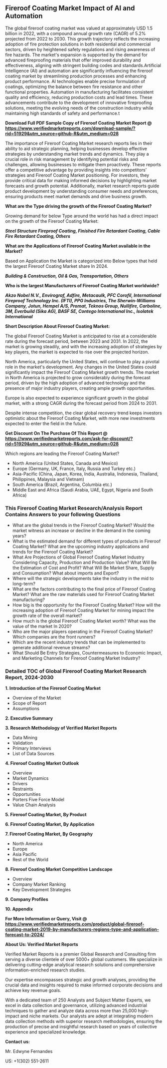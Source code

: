 <h2>Fireroof Coating Market Impact of AI and Automation</h2>The global fireroof coating market was valued at approximately USD 1.5 billion in 2022, with a compound annual growth rate (CAGR) of 5.2% projected from 2022 to 2030. This growth trajectory reflects the increasing adoption of fire protection solutions in both residential and commercial sectors, driven by heightened safety regulations and rising awareness of fire hazards. The market's expansion is supported by the demand for advanced fireproofing materials that offer improved durability and effectiveness, aligning with stringent building codes and standards.Artificial Intelligence (AI) and automation are significantly influencing the fireroof coating market by streamlining production processes and enhancing product performance. AI technologies enable precise formulation of coatings, optimizing the balance between fire resistance and other functional properties. Automation in manufacturing facilitates consistent quality and efficiency, reducing production costs and lead times. These advancements contribute to the development of innovative fireproofing solutions, meeting the evolving needs of the construction industry while maintaining high standards of safety and performance.t</p><p id="" class=""><strong>Download Full PDF Sample Copy of Fireroof Coating Market Report @ <a href="https://www.verifiedmarketreports.com/download-sample/?rid=51929&utm_source=github-R&utm_medium=028" target="_blank">https://www.verifiedmarketreports.com/download-sample/?rid=51929&utm_source=github-R&utm_medium=028</a></strong></p><p>The importance of&nbsp;Fireroof Coating Market research reports lies in their ability to aid strategic planning, helping businesses develop effective strategies by understanding market trends and dynamics. They play a crucial role in risk management by identifying potential risks and challenges, allowing businesses to mitigate them proactively. These reports offer a competitive advantage by providing insights into competitors' strategies and Fireroof Coating Market positioning. For investors, they provide critical data for making informed decisions by highlighting market forecasts and growth potential. Additionally, market research reports guide product development by understanding consumer needs and preferences, ensuring products meet market demands and drive business growth.</p><p><strong>What are the&nbsp;Type driving the growth of the Fireroof Coating Market?</strong></p><p id="" class="">Growing demand for below Type around the world has had a direct impact on the growth of the Fireroof Coating Market:</p><em><strong>Steel Structure Fireproof Coating, Finished Fire Retardant Coating, Cable Fire Retardant Coating, Others</strong></em></p><strong>What are the&nbsp;Applications&nbsp;of Fireroof Coating Market available in the Market?</strong></p><p id="" class="">Based on Application the Market is categorized into Below types that held the largest Fireroof Coating Market share In 2024.</p><em><strong>Building & Construction, Oil & Gas, Transportation, Others</strong></em></p><strong>Who is the largest Manufacturers of Fireroof Coating Market worldwide?</strong></p><p><em><strong>Akzo Nobel N.V., Envirograf, Adfire, Metacaulk, PFC Corofil, International Fireproof Technology Inc. (IFTI), PPG Industries, The Sherwin-Williams Company, Jotun, Hempel A/S, Promat, Teknos Group, Nullifire, Carboline, 3M, Everbuild (Sika AG), BASF SE, Contego International Inc., Isolatek International</strong></em></p><p id="" class=""><strong>Short Description About Fireroof Coating Market:</strong></p><p>The global Fireroof Coating Market is anticipated to rise at a considerable rate during the forecast period, between 2023 and 2031. In 2022, the market is growing steadily, and with the increasing adoption of strategies by key players, the market is expected to rise over the projected horizon.</p><p>North America, particularly the United States, will continue to play a pivotal role in the market's development. Any changes in the United States could significantly impact the Fireroof Coating Market growth trends. The market in North America is projected to grow considerably during the forecast period, driven by the high adoption of advanced technology and the presence of major industry players, creating ample growth opportunities.</p><p>Europe is also expected to experience significant growth in the global market, with a strong CAGR during the forecast period from 2024 to 2031.</p><p>Despite intense competition, the clear global recovery trend keeps investors optimistic about the Fireroof Coating Market, with more new investments expected to enter the field in the future.</p><p id="" class=""><strong>Get Discount On The Purchase Of This Report @ <a href="https://www.verifiedmarketreports.com/ask-for-discount/?rid=51929&utm_source=github-R&utm_medium=028" target="_blank">https://www.verifiedmarketreports.com/ask-for-discount/?rid=51929&utm_source=github-R&utm_medium=028</a></strong></p>Which regions are leading the Fireroof Coating Market?</p><ul><li>North America (United States, Canada and Mexico)</li><li>Europe (Germany, UK, France, Italy, Russia and Turkey etc.)</li><li>Asia-Pacific (China, Japan, Korea, India, Australia, Indonesia, Thailand, Philippines, Malaysia and Vietnam)</li><li>South America (Brazil, Argentina, Columbia etc.)</li><li>Middle East and Africa (Saudi Arabia, UAE, Egypt, Nigeria and South Africa)</li></ul><h3 id="" class="">This Fireroof Coating Market Research/Analysis Report Contains Answers to your following Questions</h3><ul><li>What are the global trends in the Fireroof Coating Market? Would the market witness an increase or decline in the demand in the coming years?</li><li>What is the estimated demand for different types of products in Fireroof Coating Market? What are the upcoming industry applications and trends for the Fireroof Coating Market?</li><li>What Are Projections of Global Fireroof Coating Market Industry Considering Capacity, Production and Production Value? What Will Be the Estimation of Cost and Profit? What Will Be Market Share, Supply and Consumption? What about imports and Export?</li><li>Where will the strategic developments take the industry in the mid to long-term?</li><li>What are the factors contributing to the final price of Fireroof Coating Market? What are the raw materials used for Fireroof Coating Market manufacturing?</li><li>How big is the opportunity for the Fireroof Coating Market? How will the increasing adoption of Fireroof Coating Market for mining impact the growth rate of the overall market?</li><li>How much is the global Fireroof Coating Market worth? What was the value of the market In 2020?</li><li>Who are the major players operating in the Fireroof Coating Market? Which companies are the front runners?</li><li>Which are the recent industry trends that can be implemented to generate additional revenue streams?</li><li>What Should Be Entry Strategies, Countermeasures to Economic Impact, and Marketing Channels for Fireroof Coating Market Industry?</li></ul><h3 id="" class="">Detailed TOC of Global Fireroof Coating Market Research Report, 2024-2030</h3><p id="" class=""><strong>1. Introduction of the Fireroof Coating Market</strong></p><ul><li>Overview of the Market</li><li>Scope of Report</li><li>Assumptions</li></ul><p id="" class=""><strong>2. Executive Summary</strong></p><p id="" class=""><strong>3. Research Methodology of Verified Market Reports</strong></p><ul><li>Data Mining</li><li>Validation</li><li>Primary Interviews</li><li>List of Data Sources</li></ul><p id="" class=""><strong>4. Fireroof Coating Market Outlook</strong></p><ul><li>Overview</li><li>Market Dynamics</li><li>Drivers</li><li>Restraints</li><li>Opportunities</li><li>Porters Five Force Model</li><li>Value Chain Analysis</li></ul><p id="" class=""><strong>5. Fireroof Coating Market, By Product</strong></p><p id="" class=""><strong>6. Fireroof Coating Market, By Application</strong></p><p id="" class=""><strong>7. Fireroof Coating Market, By Geography</strong></p><ul><li>North America</li><li>Europe</li><li>Asia Pacific</li><li>Rest of the World</li></ul><p id="" class=""><strong>8. Fireroof Coating Market Competitive Landscape</strong></p><ul><li>Overview</li><li>Company Market Ranking</li><li>Key Development Strategies</li></ul><p id="" class=""><strong>9. Company Profiles</strong></p><p id="" class=""><strong>10. Appendix</strong></p><p id="" class=""><strong>For More Information or Query, Visit @ <a href="https://www.verifiedmarketreports.com/product/global-fireroof-coating-market-2019-by-manufacturers-regions-type-and-application-forecast-to-2024/" target="_blank">https://www.verifiedmarketreports.com/product/global-fireroof-coating-market-2019-by-manufacturers-regions-type-and-application-forecast-to-2024/</a></strong></p><p id="" class=""><strong>About Us: Verified Market Reports</strong></p><p id="" class="">Verified Market Reports is a premier Global Research and Consulting firm serving a diverse clientele of over 5000+ global customers. We specialize in delivering cutting-edge analytical research solutions and comprehensive information-enriched research studies.</p><p id="" class="">Our expertise encompasses strategic and growth analyses, providing the crucial data and insights required to make informed corporate decisions and achieve key revenue goals.</p><p id="" class="">With a dedicated team of 250 Analysts and Subject Matter Experts, we excel in data collection and governance, utilizing advanced industrial techniques to gather and analyze data across more than 25,000 high-impact and niche markets. Our analysts are adept at integrating modern data collection methods with superior research methodologies, ensuring the production of precise and insightful research based on years of collective experience and specialized knowledge.</p><p id="" class=""><strong>Contact us:</strong></p><p id="" class="">Mr. Edwyne Fernandes</p><p id="" class="">US: +1(302) 551-2611</p>